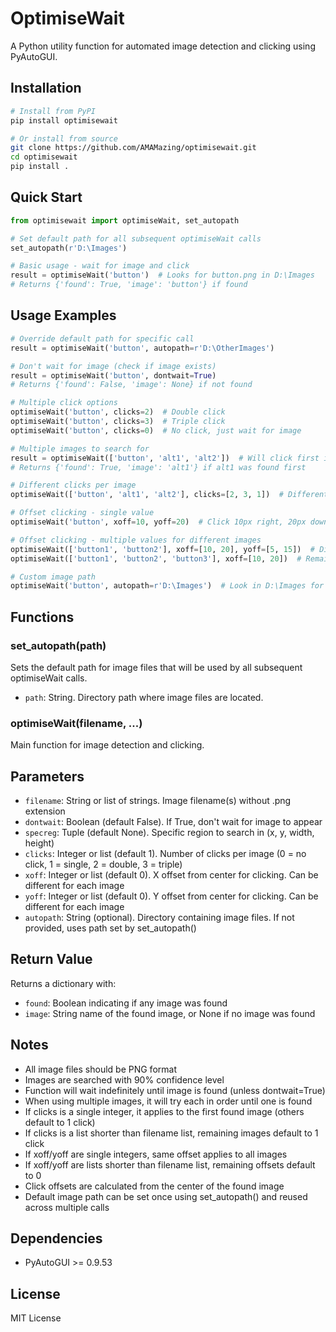 # OptimiseWait

A Python utility function for automated image detection and clicking using PyAutoGUI.

## Installation

```bash
# Install from PyPI
pip install optimisewait

# Or install from source
git clone https://github.com/AMAMazing/optimisewait.git
cd optimisewait
pip install .
```

## Quick Start

```python
from optimisewait import optimiseWait, set_autopath

# Set default path for all subsequent optimiseWait calls
set_autopath(r'D:\Images')

# Basic usage - wait for image and click
result = optimiseWait('button')  # Looks for button.png in D:\Images
# Returns {'found': True, 'image': 'button'} if found
```

## Usage Examples

```python
# Override default path for specific call
result = optimiseWait('button', autopath=r'D:\OtherImages')

# Don't wait for image (check if image exists)
result = optimiseWait('button', dontwait=True)
# Returns {'found': False, 'image': None} if not found

# Multiple click options
optimiseWait('button', clicks=2)  # Double click
optimiseWait('button', clicks=3)  # Triple click
optimiseWait('button', clicks=0)  # No click, just wait for image

# Multiple images to search for
result = optimiseWait(['button', 'alt1', 'alt2'])  # Will click first image found
# Returns {'found': True, 'image': 'alt1'} if alt1 was found first

# Different clicks per image
optimiseWait(['button', 'alt1', 'alt2'], clicks=[2, 3, 1])  # Different clicks per image

# Offset clicking - single value
optimiseWait('button', xoff=10, yoff=20)  # Click 10px right, 20px down from center

# Offset clicking - multiple values for different images
optimiseWait(['button1', 'button2'], xoff=[10, 20], yoff=[5, 15])  # Different offsets per image
optimiseWait(['button1', 'button2', 'button3'], xoff=[10, 20])  # Remaining offsets default to 0

# Custom image path
optimiseWait('button', autopath=r'D:\Images')  # Look in D:\Images for button.png
```

## Functions

### set_autopath(path)
Sets the default path for image files that will be used by all subsequent optimiseWait calls.
- `path`: String. Directory path where image files are located.

### optimiseWait(filename, ...)
Main function for image detection and clicking.

## Parameters

- `filename`: String or list of strings. Image filename(s) without .png extension
- `dontwait`: Boolean (default False). If True, don't wait for image to appear
- `specreg`: Tuple (default None). Specific region to search in (x, y, width, height)
- `clicks`: Integer or list (default 1). Number of clicks per image (0 = no click, 1 = single, 2 = double, 3 = triple)
- `xoff`: Integer or list (default 0). X offset from center for clicking. Can be different for each image
- `yoff`: Integer or list (default 0). Y offset from center for clicking. Can be different for each image
- `autopath`: String (optional). Directory containing image files. If not provided, uses path set by set_autopath()

## Return Value

Returns a dictionary with:
- `found`: Boolean indicating if any image was found
- `image`: String name of the found image, or None if no image was found

## Notes

- All image files should be PNG format
- Images are searched with 90% confidence level
- Function will wait indefinitely until image is found (unless dontwait=True)
- When using multiple images, it will try each in order until one is found
- If clicks is a single integer, it applies to the first found image (others default to 1 click)
- If clicks is a list shorter than filename list, remaining images default to 1 click
- If xoff/yoff are single integers, same offset applies to all images
- If xoff/yoff are lists shorter than filename list, remaining offsets default to 0
- Click offsets are calculated from the center of the found image
- Default image path can be set once using set_autopath() and reused across multiple calls

## Dependencies

- PyAutoGUI >= 0.9.53

## License

MIT License
